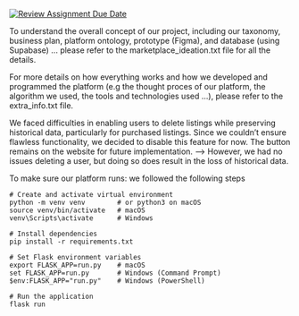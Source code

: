 [![Review Assignment Due Date](https://classroom.github.com/assets/deadline-readme-button-22041afd0340ce965d47ae6ef1cefeee28c7c493a6346c4f15d667ab976d596c.svg)](https://classroom.github.com/a/YzI0i2Iu)

To understand the overall concept of our project, including our taxonomy, business plan, platform ontology, prototype (Figma), and database (using Supabase) ... please refer to the marketplace_ideation.txt file for all the details.

For more details on how everything works and how we developed and programmed the platform (e.g the thought proces of our platform, the algorithm we used, the tools and technologies used ...), please refer to the extra_info.txt file.

We faced difficulties in enabling users to delete listings while preserving historical data, particularly for purchased listings. Since we couldn’t ensure flawless functionality, we decided to disable this feature for now. The button remains on the website for future implementation. 
--> However, we had no issues deleting a user, but doing so does result in the loss of historical data.

To make sure our platform runs: we followed the following steps
    
    # Create and activate virtual environment
    python -m venv venv        # or python3 on macOS
    source venv/bin/activate   # macOS
    venv\Scripts\activate      # Windows

    # Install dependencies
    pip install -r requirements.txt

    # Set Flask environment variables
    export FLASK_APP=run.py    # macOS
    set FLASK_APP=run.py       # Windows (Command Prompt)
    $env:FLASK_APP="run.py"    # Windows (PowerShell)

    # Run the application
    flask run
